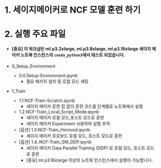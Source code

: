 # 1. 세이지메이커로 NCF 모델 훈련 하기

# 2. 실행 주요 파일 
- #### [중요] 이 워크샵은 ml.p3.2xlarge, ml.p3.8xlarge, ml.p3.16xlarge 세이지 메이커 노트북 인스턴스의 `conda_python3`에서 테스트 되었습니다.


- 0_Setup_Environment
    - 0.0.Setup-Environment.ipynb
        - 필요 패키지 설치 및 로컬 모드 세팅

- 1_Train
    - 1.1.NCF-Train-Scratch.ipynb
        - 세이지 메이커 훈련 잡 없이 훈련 코드를 단계별로 노트북에서 실행
    - 1.2.NCF-Train_Local_Script_Mode.ipynb 
        - 세이지 메이커 로컬 모드,호스트 모드로 훈련 
        - 세이지 메이커 Experiment 사용하여 실험 추적        
    - [옵션] 1.3.NCF-Train_Horovod.ipynb
        - 세이지 메이커 호로보드 로컬 모드, 호스트 모드로 훈련 
    - [옵션] 1.4..NCF-Train_SM_DDP.ipynb
        - 세이지 메이커 Data Parallel Training (DDP) 로 로컬 모드, 호스트 모드로 훈련 
        - [중요] ml.p3.16xlarge 이상의 노트북 인스턴스에서 실행이 가능합니다.

